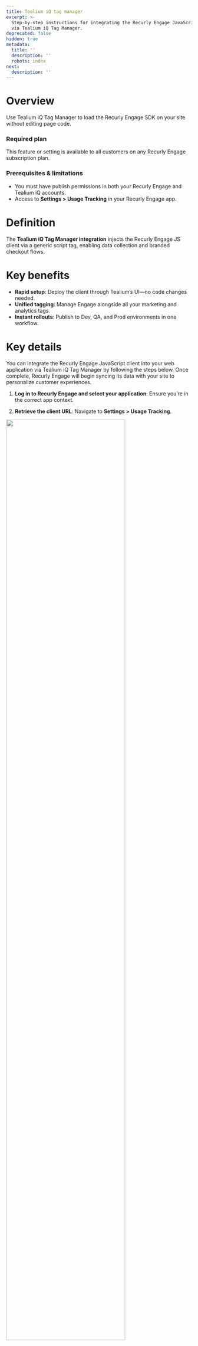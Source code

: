 ```yaml
---
title: Tealium iQ tag manager
excerpt: >-
  Step-by-step instructions for integrating the Recurly Engage JavaScript client
  via Tealium iQ Tag Manager.
deprecated: false
hidden: true
metadata:
  title: ''
  description: ''
  robots: index
next:
  description: ''
---
```

# Overview

Use Tealium iQ Tag Manager to load the Recurly Engage SDK on your site without editing page code.

### Required plan

This feature or setting is available to all customers on any Recurly Engage subscription plan.

### Prerequisites & limitations

* You must have publish permissions in both your Recurly Engage and Tealium iQ accounts.
* Access to **Settings > Usage Tracking** in your Recurly Engage app.

# Definition

The **Tealium iQ Tag Manager integration** injects the Recurly Engage JS client via a generic script tag, enabling data collection and branded checkout flows.

# Key benefits

* **Rapid setup**: Deploy the client through Tealium’s UI—no code changes needed.
* **Unified tagging**: Manage Engage alongside all your marketing and analytics tags.
* **Instant rollouts**: Publish to Dev, QA, and Prod environments in one workflow.

# Key details

You can integrate the Recurly Engage JavaScript client into your web application via Tealium iQ Tag Manager by following the steps below. Once complete, Recurly Engage will begin syncing its data with your site to personalize customer experiences.

1. **Log in to Recurly Engage and select your application**: Ensure you’re in the correct app context.

2. **Retrieve the client URL**: Navigate to **Settings > Usage Tracking**.

<Image align="center" className="border" border={true} width="80% " src="https://files.readme.io/539dc52-Screenshot_2024-05-22_at_21.56.18.png" />

3. **Copy** the URL portion of the code snippet; you’ll need it in step 7.

<Image align="center" className="border" border={true} width="80% " src="https://files.readme.io/1e10450-Screenshot_2024-05-22_at_21.59.39.png" />

4. **Log in to Tealium iQ and select the correct profile**

<Image align="center" className="border" border={true} width="80% " src="https://files.readme.io/7cde0a3-tealium-2a.png" />

5. **Add a new tag**: Go to the **Tags** tab and click **Add Tag**.

<Image align="center" className="border" border={true} width="80% " src="https://files.readme.io/daa497e-tealium-3.png" />

6. **Choose the Generic Tag template**: In the popup search for “Generic Tag” and click **Add**.

<Image align="center" className="border" border={true} width="80% " src="https://files.readme.io/af67285-tealium-4.png" />

7. **Configure the Recurly Engage tag**

* **Title**: Recurly Engage Tag
* **Type**: Script
* **Base URL**: Paste the URL from step 2
* **Request Script Once**: Enable

<Image align="center" className="border" border={true} width="80% " src="https://files.readme.io/aaa8198-tealium-5a.png" />

<br />

<Image align="center" className="border" border={true} width="80% " src="https://files.readme.io/93928cb-tealium-5.png" />

8. **Publish the tag**: Click **Dev**, **QA**, and **Prod** to push the tag through each environment.

<Image align="center" className="border" border={true} width="80% " src="https://files.readme.io/e8db19b-tealium-6.png" />